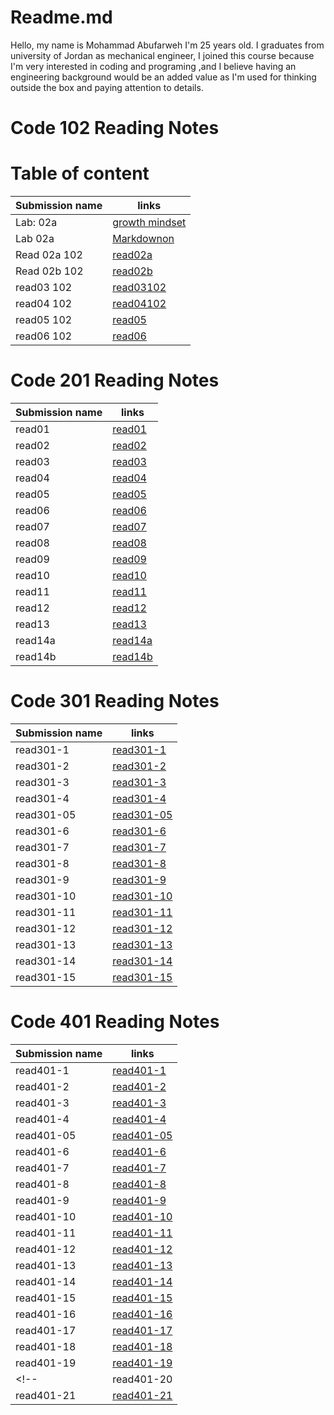 # Readme.md

Hello, my name is Mohammad Abufarweh I'm 25 years old.
I graduates from university of Jordan as mechanical engineer, I joined this
course because I'm very interested in coding and programing ,and I believe having an engineering background would be an added value as I'm used for thinking outside the box and paying attention to details.



# Code 102 Reading Notes

# Table of content


| Submission name        | links |
| ----------- | ----------- |
| Lab: 02a  | [growth mindset](https://mohammadabufarweh.github.io/reading-notes/growthmindset/) |
| Lab 02a   | [Markdownon](https://mohammadabufarweh.github.io/reading-notes/MarkdownonGitHub)  |
| Read 02a 102  | [read02a](https://mohammadabufarweh.github.io/reading-notes/read02a102)   |
|Read 02b 102      |      [read02b](https://mohammadabufarweh.github.io/reading-notes/read02b102)  |
| read03 102     | [read03102](https://mohammadabufarweh.github.io/read03/)       |
| read04 102 | [read04102](https://mohammadabufarweh.github.io/read04/)        |
| read05 102   | [read05](https://mohammadabufarweh.github.io/read05/)       |
| read06 102 |[read06](https://mohammadabufarweh.github.io/read06/)        |



# Code 201 Reading Notes



| Submission name      | links |
| ----------- | ----------- |
| read01     | [read01](https://mohammadabufarweh.github.io/reading-notes/read01)       |
| read02   | [read02](https://mohammadabufarweh.github.io/reading-notes/read02)        |
| read03     | [read03](https://mohammadabufarweh.github.io/reading-notes/read03)       |
| read04   | [read04](https://mohammadabufarweh.github.io/reading-notes/read04)        |
| read05     | [read05](https://mohammadabufarweh.github.io/reading-notes/read05)       |
| read06   |[read06](https://mohammadabufarweh.github.io/reading-notes/read06)        |
| read07     | [read07](https://mohammadabufarweh.github.io/reading-notes/read07)       |
| read08   | [read08](https://mohammadabufarweh.github.io/reading-notes/read08)        |
| read09     | [read09](https://mohammadabufarweh.github.io/reading-notes/read09)       |
| read10   | [read10](https://mohammadabufarweh.github.io/reading-notes/read10)        |
| read11     | [read11](https://mohammadabufarweh.github.io/reading-notes/read11)      |
| read12   | [read12](https://mohammadabufarweh.github.io/reading-notes/read12)        |
| read13     | [read13](https://mohammadabufarweh.github.io/reading-notes/read13)       |
| read14a   | [read14a](https://mohammadabufarweh.github.io/reading-notes/read14a)        |
| read14b     | [read14b](https://mohammadabufarweh.github.io/reading-notes/read14b)       |





# Code 301 Reading Notes



| Submission name      | links |
| ----------- | ----------- |
| read301-1     | [read301-1](https://mohammadabufarweh.github.io/reading-notes/read301-1)       |
| read301-2   | [read301-2](https://mohammadabufarweh.github.io/reading-notes/read301-2)        |
| read301-3     | [read301-3](https://mohammadabufarweh.github.io/reading-notes/read301-3)       |
| read301-4   | [read301-4](https://mohammadabufarweh.github.io/reading-notes/read301-4)        |
| read301-05     | [read301-05](https://mohammadabufarweh.github.io/reading-notes/read301-05)       |
| read301-6   |[read301-6](https://mohammadabufarweh.github.io/reading-notes/read301-6)        |
| read301-7     | [read301-7](https://mohammadabufarweh.github.io/reading-notes/read301-7)       |
| read301-8   | [read301-8](https://mohammadabufarweh.github.io/reading-notes/read301-8)        |
| read301-9     | [read301-9](https://mohammadabufarweh.github.io/reading-notes/read301-9)       |
| read301-10   | [read301-10](https://mohammadabufarweh.github.io/reading-notes/read301-10)        |
| read301-11     | [read301-11](https://mohammadabufarweh.github.io/reading-notes/read301-11)      |
| read301-12   | [read301-12](https://mohammadabufarweh.github.io/reading-notes/read301-12)        |
| read301-13     | [read301-13](https://mohammadabufarweh.github.io/reading-notes/read301-13)       |
| read301-14   | [read301-14](https://mohammadabufarweh.github.io/reading-notes/read301-14)        |
| read301-15     | [read301-15](https://mohammadabufarweh.github.io/reading-notes/read301-15)       |



# Code 401 Reading Notes


| Submission name      | links |
| ----------- | ----------- |
| read401-1     | [read401-1](https://mohammadabufarweh.github.io/reading-notes/read401-1)       |
| read401-2   | [read401-2](https://mohammadabufarweh.github.io/reading-notes/read401-2)        |
| read401-3     | [read401-3](https://mohammadabufarweh.github.io/reading-notes/read401-3)       |
| read401-4   | [read401-4](https://mohammadabufarweh.github.io/reading-notes/read401-4)        |
| read401-05     | [read401-05](https://mohammadabufarweh.github.io/reading-notes/read401-05)       |
| read401-6   |[read401-6](https://mohammadabufarweh.github.io/reading-notes/read401-6)        |
| read401-7     | [read401-7](https://mohammadabufarweh.github.io/reading-notes/read401-7)       |
| read401-8   | [read401-8](https://mohammadabufarweh.github.io/reading-notes/read401-8)        |
| read401-9     | [read401-9](https://mohammadabufarweh.github.io/reading-notes/read401-9)       |
| read401-10   | [read401-10](https://mohammadabufarweh.github.io/reading-notes/read401-10)        |
| read401-11     | [read401-11](https://mohammadabufarweh.github.io/reading-notes/read401-11)      |
| read401-12   | [read401-12](https://mohammadabufarweh.github.io/reading-notes/read401-12)        |
| read401-13     | [read401-13](https://mohammadabufarweh.github.io/reading-notes/read401-13)       |
| read401-14   | [read401-14](https://mohammadabufarweh.github.io/reading-notes/read401-14)        |
| read401-15     | [read401-15](https://mohammadabufarweh.github.io/reading-notes/read401-15)       |
| read401-16   | [read401-16](https://mohammadabufarweh.github.io/reading-notes/read401-16)        |
| read401-17     | [read401-17](https://mohammadabufarweh.github.io/reading-notes/read401-17)      |
| read401-18     | [read401-18](https://mohammadabufarweh.github.io/reading-notes/read401-18)       |
| read401-19     | [read401-19](https://mohammadabufarweh.github.io/reading-notes/read401-19)       |
<!-- | read401-20    | [read401-20](https://mohammadabufarweh.github.io/reading-notes/read401-20)        |
| read401-21     | [read401-21](https://mohammadabufarweh.github.io/reading-notes/read401-21)       | -->